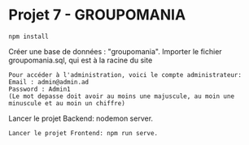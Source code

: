 ﻿# Projet 7 - GROUPOMANIA

```
npm install
```

Créer une base de données : "groupomania".
Importer le fichier groupomania.sql, qui est à la racine du site

```
Pour accéder à l'administration, voici le compte administrateur:
Email : admin@admin.ad
Password : Admin1
(Le mot depasse doit avoir au moins une majuscule, au moin une minuscule et au moin un chiffre)
```

Lancer le projet Backend: nodemon server.

```
Lancer le projet Frontend: npm run serve.
```
